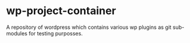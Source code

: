 # wp-project-container
A repository of wordpress which contains various wp plugins as git sub-modules for testing purposses.
